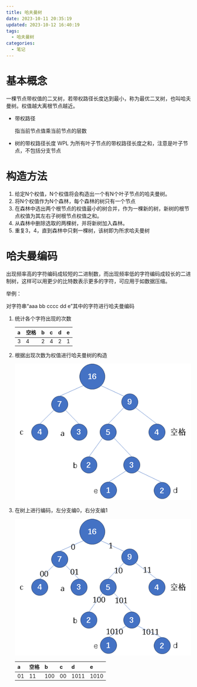 ```yaml
---
title: 哈夫曼树
date: 2023-10-11 20:35:19
updated: 2023-10-12 16:40:19
tags:
  - 哈夫曼树
categories:
  - 笔记
---
```


# 基本概念

一棵节点带权值的二叉树，若带权路径长度达到最小，称为最优二叉树，也叫哈夫曼树。权值越大离根节点越近。

- 带权路径

  指当前节点值乘当前节点的层数

- 树的带权路径长度 WPL 为所有叶子节点的带权路径长度之和，注意是叶子节点，不包括分支节点

# 构造方法

1. 给定N个权值，N个权值将会构造出一个有N个叶子节点的哈夫曼树。
2. 将N个权值作为N个森林，每个森林的树只有一个节点
3. 在森林中选出两个根节点的权值最小的树合并，作为一棵新的树，新树的根节点权值为其左右子树根节点权值之和。
4. 从森林中删除选取的两棵树，并将新树加入森林。
5. 重复3，4，直到森林中只剩一棵树，该树即为所求哈夫曼树

# 哈夫曼编码

出现频率高的字符编码成较短的二进制数，而出现频率低的字符编码成较长的二进制树，这样可以用更少的比特数表示更多的字符，可应用于如数据压缩。

举例：

对字符串“aaa bb cccc dd e”其中的字符进行哈夫曼编码

1. 统计各个字符出现的次数

   | a    | 空格 | b    | c    | d    | e    |
   | ---- | ---- | ---- | ---- | ---- | ---- |
   | 3    | 4    | 2    | 4    | 2    | 1    |

2. 根据出现次数为权值进行哈夫曼树的构造

   ![image-20231011222836912](哈夫曼树/image-20231011222836912.png)

3. 在树上进行编码，左分支编0，右分支编1

   ![image-20231011223129396](哈夫曼树/image-20231011223129396.png)

   

   | a    | 空格 | b    | c    | d    | e    |
   | ---- | ---- | ---- | ---- | ---- | ---- |
   | 01   | 11   | 100  | 00   | 1011 | 1010 |